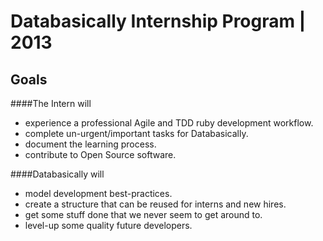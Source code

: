 # Databasically Internship Program | 2013

## Goals
####The Intern will
  * experience a professional Agile and TDD ruby development workflow.
  * complete un-urgent/important tasks for Databasically.
  * document the learning process.
  * contribute to Open Source software. 

####Databasically will
  * model development best-practices.
  * create a structure that can be reused for interns and new hires.
  * get some stuff done that we never seem to get around to.
  * level-up some quality future developers.
  
